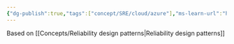 ```yaml
---
{"dg-publish":true,"tags":["concept/SRE/cloud/azure"],"ms-learn-url":"https://learn.microsoft.com/en-us/azure/reliability/","creation_date":"2024-05-02 23:08","permalink":"/concepts/azure-reliability/","dgPassFrontmatter":true}
---
```


Based on [[Concepts/Reliability design patterns\|Reliability design patterns]]

